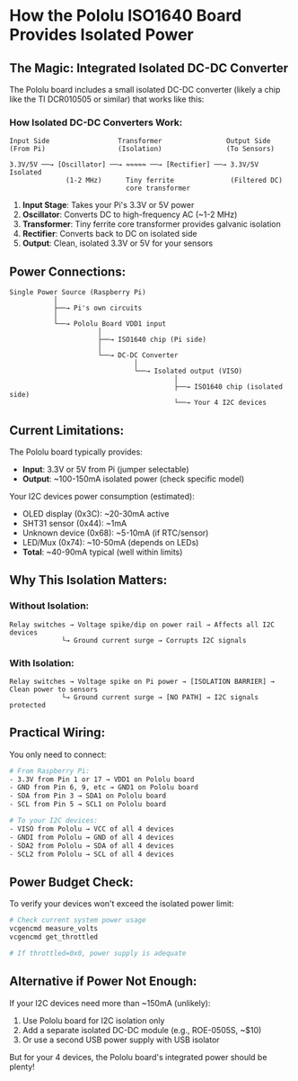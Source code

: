 # How the Pololu ISO1640 Board Provides Isolated Power

## The Magic: Integrated Isolated DC-DC Converter

The Pololu board includes a small isolated DC-DC converter (likely a chip like the TI DCR010505 or similar) that works like this:

### How Isolated DC-DC Converters Work:

```
Input Side                 Transformer                Output Side
(From Pi)                  (Isolation)                (To Sensors)
                              
3.3V/5V ──→ [Oscillator] ──→ ≈≈≈≈≈ ──→ [Rectifier] ──→ 3.3V/5V Isolated
              (1-2 MHz)      Tiny ferrite              (Filtered DC)
                             core transformer
```

1. **Input Stage**: Takes your Pi's 3.3V or 5V power
2. **Oscillator**: Converts DC to high-frequency AC (~1-2 MHz)
3. **Transformer**: Tiny ferrite core transformer provides galvanic isolation
4. **Rectifier**: Converts back to DC on isolated side
5. **Output**: Clean, isolated 3.3V or 5V for your sensors

## Power Connections:

```
Single Power Source (Raspberry Pi)
           │
           ├──→ Pi's own circuits
           │
           └──→ Pololu Board VDD1 input
                      │
                      ├──→ ISO1640 chip (Pi side)
                      │
                      └──→ DC-DC Converter
                               │
                               └──→ Isolated output (VISO)
                                         │
                                         ├──→ ISO1640 chip (isolated side)
                                         └──→ Your 4 I2C devices
```

## Current Limitations:

The Pololu board typically provides:
- **Input**: 3.3V or 5V from Pi (jumper selectable)
- **Output**: ~100-150mA isolated power (check specific model)

Your I2C devices power consumption (estimated):
- OLED display (0x3C): ~20-30mA active
- SHT31 sensor (0x44): ~1mA
- Unknown device (0x68): ~5-10mA (if RTC/sensor)
- LED/Mux (0x74): ~10-50mA (depends on LEDs)
- **Total**: ~40-90mA typical (well within limits)

## Why This Isolation Matters:

### Without Isolation:
```
Relay switches → Voltage spike/dip on power rail → Affects all I2C devices
             └→ Ground current surge → Corrupts I2C signals
```

### With Isolation:
```
Relay switches → Voltage spike on Pi power → [ISOLATION BARRIER] → Clean power to sensors
             └→ Ground current surge → [NO PATH] → I2C signals protected
```

## Practical Wiring:

You only need to connect:
```bash
# From Raspberry Pi:
- 3.3V from Pin 1 or 17 → VDD1 on Pololu board
- GND from Pin 6, 9, etc → GND1 on Pololu board
- SDA from Pin 3 → SDA1 on Pololu board
- SCL from Pin 5 → SCL1 on Pololu board

# To your I2C devices:
- VISO from Pololu → VCC of all 4 devices
- GNDI from Pololu → GND of all 4 devices
- SDA2 from Pololu → SDA of all 4 devices
- SCL2 from Pololu → SCL of all 4 devices
```

## Power Budget Check:

To verify your devices won't exceed the isolated power limit:
```bash
# Check current system power usage
vcgencmd measure_volts
vcgencmd get_throttled

# If throttled=0x0, power supply is adequate
```

## Alternative if Power Not Enough:

If your I2C devices need more than ~150mA (unlikely):
1. Use Pololu board for I2C isolation only
2. Add a separate isolated DC-DC module (e.g., ROE-0505S, ~$10)
3. Or use a second USB power supply with USB isolator

But for your 4 devices, the Pololu board's integrated power should be plenty!